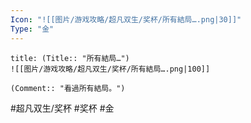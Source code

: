 ```yaml
---
Icon: "![[图片/游戏攻略/超凡双生/奖杯/所有結局….png|30]]"
Type: "金"
---
```

```ad-common-gold-trophy
title: (Title:: "所有結局…")
![[图片/游戏攻略/超凡双生/奖杯/所有結局….png|100]]

(Comment:: "看過所有結局。")
```

#超凡双生/奖杯 #奖杯 #金

